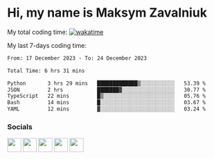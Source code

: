 Hi, my name is Maksym Zavalniuk
========================================================================================================================================


My total coding time: [![wakatime](https://wakatime.com/badge/user/13631fc5-0ee5-4aed-920d-b02dc1546d51.svg)](https://wakatime.com/@13631fc5-0ee5-4aed-920d-b02dc1546d51)

My last 7-days coding time:
<!--START_SECTION:waka-->

```txt
From: 17 December 2023 - To: 24 December 2023

Total Time: 6 hrs 31 mins

Python       3 hrs 29 mins   █████████████▒░░░░░░░░░░░   53.39 %
JSON         2 hrs           ███████▓░░░░░░░░░░░░░░░░░   30.77 %
TypeScript   22 mins         █▒░░░░░░░░░░░░░░░░░░░░░░░   05.76 %
Bash         14 mins         █░░░░░░░░░░░░░░░░░░░░░░░░   03.67 %
YAML         12 mins         ▓░░░░░░░░░░░░░░░░░░░░░░░░   03.24 %
```

<!--END_SECTION:waka-->


### Socials

<p align="left"> <a href="https://www.dev.to/mezgoodle" target="_blank" rel="noreferrer"><img src="https://raw.githubusercontent.com/danielcranney/readme-generator/main/public/icons/socials/devdotto.svg" width="32" height="32" /></a> <a href="https://discord.com/users/mezgoodle" target="_blank" rel="noreferrer"><img src="https://raw.githubusercontent.com/danielcranney/readme-generator/main/public/icons/socials/discord.svg" width="32" height="32" /></a> <a href="https://www.github.com/mezgoodle" target="_blank" rel="noreferrer"><img src="https://raw.githubusercontent.com/danielcranney/readme-generator/main/public/icons/socials/github.svg" width="32" height="32" /></a> <a href="http://www.instagram.com/sylvenis" target="_blank" rel="noreferrer"><img src="https://raw.githubusercontent.com/danielcranney/readme-generator/main/public/icons/socials/instagram.svg" width="32" height="32" /></a> <a href="https://www.linkedin.com/in/maksym-zavalniuk-ba4a72193" target="_blank" rel="noreferrer"><img src="https://raw.githubusercontent.com/danielcranney/readme-generator/main/public/icons/socials/linkedin.svg" width="32" height="32" /></a></p>
